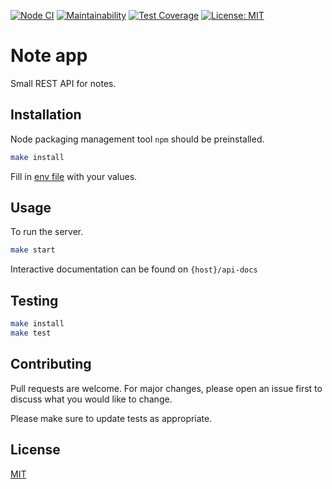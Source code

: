 [![Node CI](https://github.com/Deepsick/note-express-test-app/workflows/Node%20CI/badge.svg)](https://github.com/Deepsick/note-express-test-app/actions)
[![Maintainability](https://api.codeclimate.com/v1/badges/49b13a3e6c6ee5578662/maintainability)](https://codeclimate.com/github/Deepsick/note-express-test-app/maintainability)
[![Test Coverage](https://api.codeclimate.com/v1/badges/49b13a3e6c6ee5578662/test_coverage)](https://codeclimate.com/github/Deepsick/note-express-test-app/test_coverage)
[![License: MIT](https://img.shields.io/badge/License-MIT-green.svg)](https://github.com/Deepsick/note-express-test-app/MIT)

# Note app

Small REST API for notes.


## Installation

Node packaging management tool ```npm``` should be preinstalled.

```bash
make install
```

Fill in [env file](https://github.com/Deepsick/note-express-test-app/blob/main/env_example) with your values.

## Usage

To run the server.

```bash
make start
```

Interactive documentation can be found on ```{host}/api-docs```

## Testing

```bash
make install
make test
```

## Contributing

Pull requests are welcome. For major changes, please open an issue first to discuss what you would like to change.

Please make sure to update tests as appropriate.


## License

[MIT](https://choosealicense.com/licenses/mit/)
